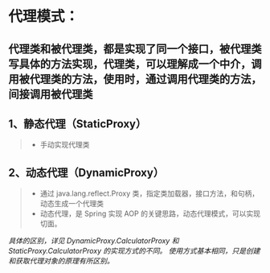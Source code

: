 # 代理模式：

## 代理类和被代理类，都是实现了同一个接口，被代理类写具体的方法实现，代理类，可以理解成一个中介，调用被代理类的方法，使用时，通过调用代理类的方法，间接调用被代理类

## 1、静态代理（StaticProxy）
   > * 手动实现代理类
   
## 2、动态代理（DynamicProxy）
   > * 通过 java.lang.reflect.Proxy 类，指定类加载器，接口方法，和句柄，动态生成一个代理类
   > * 动态代理，是 Spring 实现 AOP 的关键思路，动态代理模式，可以实现切面。

_具体的区别，详见 DynamicProxy.CalculatorProxy 和 StaticProxy.CalculatorProxy 的实现方式的不同。_
_使用方式基本相同，只是创建和获取代理对象的原理有所区别。_

